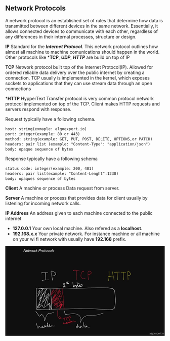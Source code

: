 ## Network Protocols


A network protocol is an established set of rules that determine how data is transmitted between different devices in the same network. Essentially, it allows connected devices to communicate with each other, regardless of any differences in their internal processes, structure or design.

**IP** Standard for the ***Internet Protocol***. This network protocol outlines how almost all machine to machine comunications should happen in the world. Other protocols like ***TCP**, ***UDP***, ***HTTP***
are build on top of IP


**TCP** Network protocol built top of the Internet Protocol(IP). Allowed for ordered reliable data delivery over the public internet by creating a connection.
TCP usually is implemented in the kernel, which exposes sockets to applications that they can use stream data through an open connections

***HTTP** HypperText Transfer protocol is very common protocol network protocol implemented on top of the TCP. Client makes HTTP requests and servers respond with response. 

Request typically have a following schema.
````
host: string(exmaple: algoexpert.io)
port: integer(example: 80 or 443)
method: string(example: GET, PUT, POST, DELETE, OPTIONS,or PATCH)
headers: pair list (example: "Content-Type": "application/json")
body: opaque sequence of bytes
````

Response typically have a following schema

````
status code: integer(example: 200, 401)
headers: pair list(example: "Content-Lenght":1238)
body: opaques sequence of bytes
````

**Client** A machine or process Data request from server.

**Server** A machine or process that provides data for client usually by listening for incoming network calls.

**IP Address** An address given to each machine connected to the public internet

* **127.0.0.1**  Your own local machine. Also refered as a **localhost**.
* **192.168.x.x** Your private network. For instance machine or all machine on your wi fi network with usually have **192.168** prefix.

<img src="https://github.com/ishifoev/CodeChalenge-JS/blob/main/day4/network-protocols.jpg?raw=true"/>